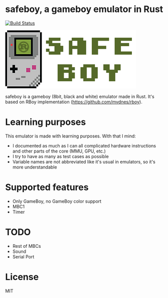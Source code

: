 safeboy, a gameboy emulator in Rust
====

[![Build Status](https://travis-ci.com/albertofem/safeboy.svg?token=ydDBs98aEyX2bMHcZpEx&branch=master)](https://travis-ci.com/albertofem/safeboy)

![Safeboy Logo](https://raw.githubusercontent.com/albertofem/safeboy/master/logo.png?token=AAY_gE9KhnJZpdV37GtHCtK0iQXJ_WJPks5Wt1c1wA%3D%3D)

safeboy is a gameboy (8bit, black and white) emulator made in Rust. It's based on RBoy implementation (https://github.com/mvdnes/rboy).

# Learning purposes

This emulator is made with learning purposes. With that I mind:

* I documented as much as I can all complicated hardware instructions and other parts of the core (MMU, GPU, etc.)
* I try to have as many as test cases as possible
* Variable names are not abbreviated like it's usual in emulators, so it's more understandable

# Supported features

* Only GameBoy, no GameBoy color support
* MBC1
* Timer

# TODO

* Rest of MBCs
* Sound
* Serial Port

# License

MIT